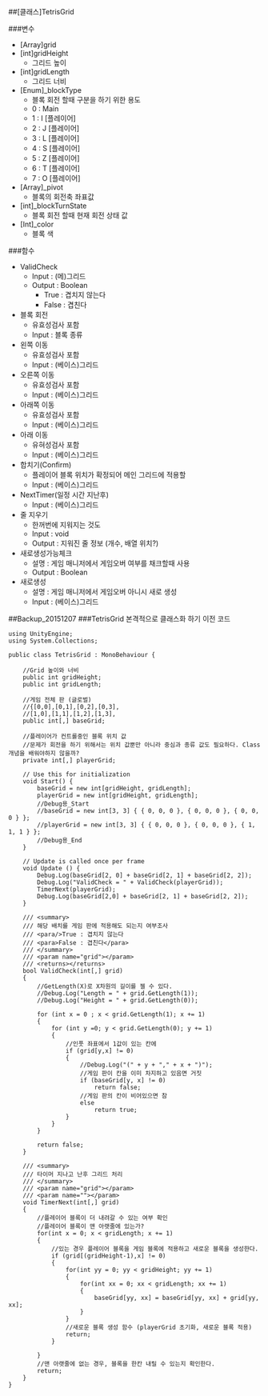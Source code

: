 ##[클래스]TetrisGrid

###변수
- [Array]grid
- [int]gridHeight
	- 그리드 높이
- [int]gridLength
	- 그리드 너비
- [Enum]_blockType
	- 블록 회전 할때 구분을 하기 위한 용도
	- 0 : Main
	- 1 : I [플레이어]
	- 2 : J [플레이어]
	- 3 : L [플레이어]
	- 4 : S [플레이어]
	- 5 : Z [플레이어]
	- 6 : T [플레이어]
	- 7 : O [플레이어]
- [Array]_pivot
	- 블록의 회전축 좌표값
- [int]_blockTurnState
	- 블록 회전 할때 현재 회전 상태 값
- [Int]_color
	- 블록 색

###함수
- ValidCheck
	- Input : (메)그리드
	- Output : Boolean
		- True : 겹치지 않는다
		- False : 겹친다
- 블록 회전
	- 유효성검사 포함
	- Input : 블록 종류
- 왼쪽 이동
	- 유효성검사 포함
	- Input : (베이스)그리드
- 오른쪽 이동
	- 유효성검사 포함
	- Input : (베이스)그리드
- 아래쪽 이동
	- 유효성검사 포함
	- Input : (베이스)그리드
- 아래 이동
	- 유혀성검사 포함
	- Input : (베이스)그리드
- 합치기(Confirm)
	- 플레이어 블록 위치가 확정되어 메인 그리드에 적용할
	- Input : (베이스)그리드
- NextTimer(일정 시간 지난후)
	- Input : (베이스)그리드
- 줄 지우기
	- 한꺼번에 지워지는 것도 
	- Input : void
	- Output : 지워진 줄 정보 (개수, 배열 위치?) 
- 새로생성가능체크
	- 설명 : 게임 매니저에서 게임오버 여부를 채크할때 사용
	- Output : Boolean
- 새로생성
	- 설명 : 게임 매니저에서 게임오버 아니시 새로 생성
	- Input : (베이스)그리드

##Backup_20151207
###TetrisGrid 본격적으로 클래스화 하기 이전 코드


	using UnityEngine;
	using System.Collections;
	
	public class TetrisGrid : MonoBehaviour {
	
	    //Grid 높이와 너비
	    public int gridHeight;
	    public int gridLength;
	
	    //게임 전체 판 (글로벌)
	    //{[0,0],[0,1],[0,2],[0,3],
	    //[1,0],[1,1],[1,2],[1,3],
	    public int[,] baseGrid;
	
	    //플레이어가 컨트롤중인 블록 위치 값
	    //문제가 회전을 하기 위해서는 위치 값뿐만 아니라 중심과 종류 값도 필요하다. Class개념을 배워야하지 않을까?
	    private int[,] playerGrid;
	
	    // Use this for initialization
	    void Start() {
	        baseGrid = new int[gridHeight, gridLength];
	        playerGrid = new int[gridHeight, gridLength];
	        //Debug용_Start
	        //baseGrid = new int[3, 3] { { 0, 0, 0 }, { 0, 0, 0 }, { 0, 0, 0 } };
	        //playerGrid = new int[3, 3] { { 0, 0, 0 }, { 0, 0, 0 }, { 1, 1, 1 } };
	        //Debug용_End
	    }
		
		// Update is called once per frame
		void Update () {
	        Debug.Log(baseGrid[2, 0] + baseGrid[2, 1] + baseGrid[2, 2]);
	        Debug.Log("ValidCheck = " + ValidCheck(playerGrid));
	        TimerNext(playerGrid);
	        Debug.Log(baseGrid[2,0] + baseGrid[2, 1] + baseGrid[2, 2]);
		}
	
	    /// <summary>
	    /// 해당 배치를 게임 판에 적용해도 되는지 여부조사
	    /// <para/>True : 겹치지 않는다
	    /// <para>False : 겹친다</para>
	    /// </summary>
	    /// <param name="grid"></param>
	    /// <returns></returns>
	    bool ValidCheck(int[,] grid)
	    {
	        //GetLength(X)로 X차원의 길이를 젤 수 있다.
	        //Debug.Log("Length = " + grid.GetLength(1));
	        //Debug.Log("Height = " + grid.GetLength(0));
	
	        for (int x = 0 ; x < grid.GetLength(1); x += 1)
	        {
	            for (int y =0; y < grid.GetLength(0); y += 1)
	            {
	                //인풋 좌표에서 1값이 있는 칸에
	                if (grid[y,x] != 0)
	                {
	                    //Debug.Log("(" + y + "," + x + ")");
	                    //게임 판이 칸을 이미 차지하고 있음면 거짓
	                    if (baseGrid[y, x] != 0)
	                        return false;
	                    //게임 판의 칸이 비어있으면 참
	                    else
	                        return true;                    
	                }
	            }
	        }
	
	        return false;
	    }
	
	    /// <summary>
	    /// 타이머 지나고 난후 그리드 처리
	    /// </summary>
	    /// <param name="grid"></param>
	    /// <param name=""></param>
	    void TimerNext(int[,] grid)
	    {
	        //플레이어 블록이 더 내려갈 수 있는 여부 확인
	        //플레이어 블록이 맨 아랫줄에 있는가?
	        for(int x = 0; x < gridLength; x += 1)
	        {
	            //있는 경우 플레이어 블록을 게임 블록에 적용하고 새로운 블록을 생성한다.
	            if (grid[(gridHeight-1),x] != 0)
	            {
	                for(int yy = 0; yy < gridHeight; yy += 1)
	                {
	                    for(int xx = 0; xx < gridLength; xx += 1)
	                    {
	                        baseGrid[yy, xx] = baseGrid[yy, xx] + grid[yy, xx];
	                    }
	                }
	                //새로운 블록 생성 함수 (playerGrid 초기화, 새로운 블록 적용)
	                return;
	            }
	
	        }
	        //맨 아랫줄에 없는 경우, 블록을 한칸 내릴 수 있는지 확인한다.
	        return;
	    }
	}
